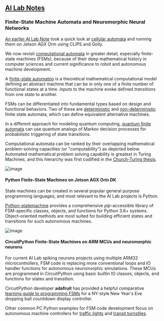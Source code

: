 ## <u>AI Lab Notes</u>

### **Finite-State Machine Automata and Neuromorphic Neural Networks**

[An earlier AI Lab Note](https://github.com/rtrelease/Jetson-Symbolics-Neuromorphics/blob/main/GameOfLife.md) took a quick look at [cellular automata](https://plato.stanford.edu/entries/cellular-automata/) and running them on Jetson AGX Orin using CLIPS and Golly.  

We now revisit [computational automata](https://en.m.wikipedia.org/wiki/Automata_theory) in greater detail, especially finite-state machines (FSMs), because of their deep mathematical history in computer sciences and current significance to robot and autonomous machine development.

A [finite-state automaton](https://en.m.wikipedia.org/wiki/Finite-state_machine) is a theoretical mathematical computational model defining an abstract machine that can be in only one of a finite number of functional states at a time.  *Inputs* to the machine evoke defined *transitions* from one state to another.

FSMs can be differentiated into fundamental types based on design and functional behaviors. Two of these are [deterministic](https://en.m.wikipedia.org/wiki/Deterministic_finite_automaton) and [non-deterministic](https://en.m.wikipedia.org/wiki/Nondeterministic_finite_automaton) finite state automata, which can define equivalent alternative machines.

In a different approach for modeling quantum computing, [quantum finite automata](https://en.m.wikipedia.org/w/index.php?title=Quantum_finite_automaton) can use quantum analogs of Markov decision processes for probabilistic triggering of state transitions.

Computational automata can be ranked by their overlapping mathematical problem-solving capacities (or "computability") as depicted below.  Automated mathematical problem solving capability is greatest in Turing Machines, and this hierarchy was first codified in the [Church-Turing thesis](https://plato.stanford.edu/entries/church-turing/).

![image](https://github.com/user-attachments/assets/273a2cca-b6d2-4bb0-82e4-8b11eca86b43)

#### Python Finite-State Machines on Jetson AGX Orin DK

State machines can be created in several popular general purpose programming languages, and most relevant to the AI Lab projects is Python.  

[Python-statemachine](https://pypi.org/project/python-statemachine/) provides a comprehensive *pip*-accessible library of FSM-specific classes, objects, and functions for Python 3.6+ systems.  Object-oriented methods are most suited for building efficient states and transitions for such autonomous machines.

![image](https://github.com/user-attachments/assets/2d8d5e87-7576-4252-8e6c-e321c3454e13)


#### CircuitPython Finite-State Machines on ARM MCUs and neuromorphic neurons

For current AI Lab spiking neurons projects using multiple ARM32 microcontrollers, FSM code is replacing more conventional loops and IO handler functions for autonomous neuromorphic simulations. These MCUs are programmed in CircuitPython using basic builtin IO classes, objects, and functions for states and transition.

CircuitPython developer **adafruit** has provided a helpful comparative [learning guide to programming FSMs](https://cdn-learn.adafruit.com/downloads/pdf/circuitpython-101-state-machines.pdf) for a NY-style New Year's Eve dropping ball countdown display controller. 

Other common PC Python examples for FSM code development focus on autonomous machine controllers for [traffic lights](https://python-statemachine.readthedocs.io/en/latest/readme.html) and [transit turnstiles](https://github.com/cmaugg/pystatemachine).

